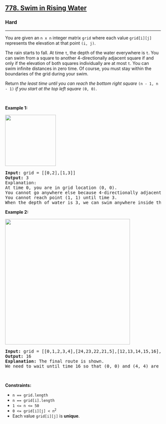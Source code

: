 <h2><a href="https://leetcode.com/problems/swim-in-rising-water/">778. Swim in Rising Water</a></h2><h3>Hard</h3><hr><div><p>You are given an <code>n x n</code> integer matrix <code>grid</code> where each value <code>grid[i][j]</code> represents the elevation at that point <code>(i, j)</code>.</p>

<p>The rain starts to fall. At time <code>t</code>, the depth of the water everywhere is <code>t</code>. You can swim from a square to another 4-directionally adjacent square if and only if the elevation of both squares individually are at most <code>t</code>. You can swim infinite distances in zero time. Of course, you must stay within the boundaries of the grid during your swim.</p>

<p>Return <em>the least time until you can reach the bottom right square </em><code>(n - 1, n - 1)</code><em> if you start at the top left square </em><code>(0, 0)</code>.</p>

<p>&nbsp;</p>
<p><strong>Example 1:</strong></p>
<img alt="" src="https://assets.leetcode.com/uploads/2021/06/29/swim1-grid.jpg" style="width: 164px; height: 165px;">
<pre style="position: relative;"><strong>Input:</strong> grid = [[0,2],[1,3]]
<strong>Output:</strong> 3
Explanation:
At time 0, you are in grid location (0, 0).
You cannot go anywhere else because 4-directionally adjacent neighbors have a higher elevation than t = 0.
You cannot reach point (1, 1) until time 3.
When the depth of water is 3, we can swim anywhere inside the grid.
<div class="open_grepper_editor" title="Edit &amp; Save To Grepper"></div></pre>

<p><strong>Example 2:</strong></p>
<img alt="" src="https://assets.leetcode.com/uploads/2021/06/29/swim2-grid-1.jpg" style="width: 404px; height: 405px;">
<pre style="position: relative;"><strong>Input:</strong> grid = [[0,1,2,3,4],[24,23,22,21,5],[12,13,14,15,16],[11,17,18,19,20],[10,9,8,7,6]]
<strong>Output:</strong> 16
<strong>Explanation:</strong> The final route is shown.
We need to wait until time 16 so that (0, 0) and (4, 4) are connected.
<div class="open_grepper_editor" title="Edit &amp; Save To Grepper"></div></pre>

<p>&nbsp;</p>
<p><strong>Constraints:</strong></p>

<ul>
	<li><code>n == grid.length</code></li>
	<li><code>n == grid[i].length</code></li>
	<li><code>1 &lt;= n &lt;= 50</code></li>
	<li><code>0 &lt;= grid[i][j] &lt;&nbsp;n<sup>2</sup></code></li>
	<li>Each value <code>grid[i][j]</code> is <strong>unique</strong>.</li>
</ul>
</div>